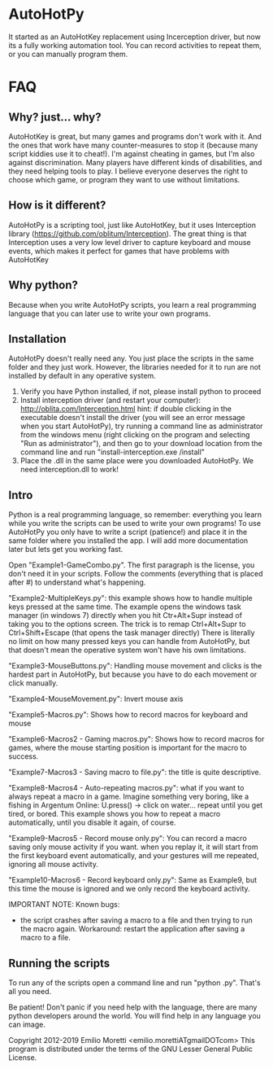 AutoHotPy
=========

It started as an AutoHotKey replacement using Incerception driver, but now its a fully working automation tool. You can record activities to repeat them, or you can manually program them.

# FAQ

## Why? just... why?
AutoHotKey is great, but many games and programs don't work with it. And the ones that work have many counter-measures to stop it (because many script kiddies use it to cheat!).
I'm against cheating in games, but I'm also against discrimination. Many players have different kinds of disabilities, and they need helping tools to play.
I believe everyone deserves the right to choose which game, or program they want to use without limitations.

## How is it different?
AutoHotPy is a scripting tool, just like AutoHotKey, but it uses Interception library (https://github.com/oblitum/Interception).
The great thing is that Interception uses a very low level driver to capture keyboard and mouse events, which makes it perfect for games that have problems with AutoHotKey

## Why python?
Because when you write AutoHotPy scripts, you learn a real programming language that you can later use to write your own programs.

## Installation
AutoHotPy doesn't really need any. You just place the scripts in the same folder and they just work. However, the libraries needed for it to run are not installed by default in any operative system.

1.    Verify you have Python installed, if not, please install python to proceed
2.    Install interception driver (and restart your computer): http://oblita.com/Interception.html
hint: if double clicking in the executable doesn't install the driver (you will see an error message when you start AutoHotPy), try running a command line as administrator from the windows menu (right clicking on the program and selecting "Run as administrator"), and then go to your download location from the command line and run "install-interception.exe /install"
3.    Place the .dll in the same place were you downloaded AutoHotPy. We need interception.dll to work!


## Intro
Python is a real programming language, so remember: everything you learn while you write the scripts can be used to write your own programs!
To use AutoHotPy you only have to write a script (patience!) and place it in the same folder where you installed the app.
I will add more documentation later but lets get you working fast.


Open "Example1-GameCombo.py". The first paragraph is the license, you don't need it in your scripts.
Follow the comments (everything that is placed after #) to understand what's happening.


"Example2-MultipleKeys.py": this example shows how to handle multiple keys pressed at the same time. 
The example opens the windows task manager (in windows 7) directly when you hit Ctr+Alt+Supr instead of taking you
to the options screen.
The trick is to remap Ctrl+Alt+Supr to Ctrl+Shift+Escape (that opens the task manager directly)
There is literally no limit on how many pressed keys you can handle from AutoHotPy, but that doesn't mean the operative system won't have his own limitations.


"Example3-MouseButtons.py": Handling mouse movement and clicks is the hardest part in AutoHotPy, but because you have to do each movement or click manually.

"Example4-MouseMovement.py": Invert mouse axis

"Example5-Macros.py": Shows how to record macros for keyboard and mouse

"Example6-Macros2 - Gaming macros.py": Shows how to record macros for games, where the mouse starting position is important for the macro to success.

"Example7-Macros3 - Saving macro to file.py": the title is quite descriptive.

"Example8-Macros4 - Auto-repeating macros.py": what if you want to always repeat a macro in a game.
 Imagine something very boring, like a fishing in Argentum Online: U.press() -> click on water... repeat until you get tired, or bored.
This example shows you how to repeat a macro automatically, until you disable it again, of course.

"Example9-Macros5 - Record mouse only.py": You can record a macro saving only mouse activity if you want. when you replay it, it will start from the first keyboard event automatically, and your gestures will me repeated, ignoring all mouse activity.

"Example10-Macros6 - Record keyboard only.py": Same as Example9, but this time the mouse is ignored and we only record the keyboard activity.

IMPORTANT NOTE:
Known bugs:
* the script crashes after saving a macro to a file and then trying to run the macro again. Workaround: restart the application after saving a macro to a file.

## Running the scripts
To run any of the scripts open a command line and run "python <yourscript>.py". That's all you need.

Be patient! Don't panic if you need help with the language, there are many python developers around the world.
You will find help in any language you can image.



Copyright 2012-2019 Emilio Moretti <emilio.morettiATgmailDOTcom>
This program is distributed under the terms of the GNU Lesser General Public License.
